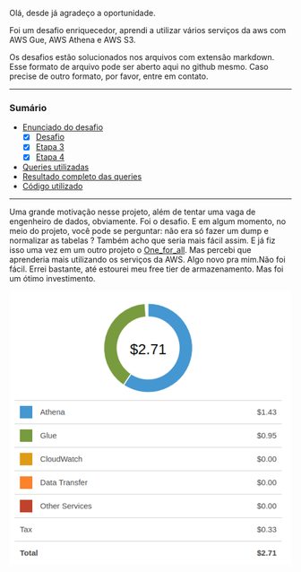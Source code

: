 Olá, desde já agradeço a oportunidade.

Foi um desafio enriquecedor, aprendi a utilizar vários serviços da aws com AWS Gue, AWS Athena e AWS S3.

Os desafios estão solucionados nos arquivos com extensão markdown. Esse formato de arquivo pode ser aberto aqui no github mesmo. Caso precise de outro formato, por favor, entre em contato.

---

### Sumário

- [Enunciado do desafio](./questions.pdf)
  - [x] [Desafio](./solucao_do_desafio.markdown)
  - [x] [Etapa 3](./solucao_do_desafio.markdown)
  - [x] [Etapa 4](./solucao_do_desafio.markdown)
- [Queries utilizadas](./data/queries_athena)
- [Resultado completo das queries](./data/query_results_athena)
- [Código utilizado](./code)


---

Uma grande motivação nesse projeto, além de tentar uma vaga de engenheiro de dados, obviamente. Foi o desafio. E em algum momento, no meio do projeto, você pode se perguntar: não era só fazer um dump e normalizar as tabelas ? Também acho que seria mais fácil assim. E já fiz isso uma vez em um outro projeto o  [One_for_all](https://github.com/Jr3564/One_for_all). Mas percebi que aprenderia mais utilizando os serviços da AWS. Algo novo pra mim.Não foi fácil. Errei bastante, até estourei meu free tier de armazenamento. Mas foi um ótimo investimento.

![](./images/investimentos.png)

